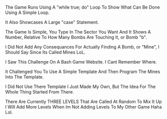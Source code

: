 The Game Runs Using A "while true; do" Loop To Show What Can Be Done Using A Simple Loop.

It Also Showcases A Large "case" Statement.

The Game Is Simple, You Type In The Sector You Want And It Shows A Number, Relative To How Many Bombs Are Touching It, or Bomb "b".

I Did Not Add Any Consequances For Actually Finding A Bomb, or "Mine", I Should Say Since Its Called Mines LoL.

I Saw This Challenge On A Bash Game Website. I Cant Remember Where. 

It Challenged You To Use A Simple Template And Then Program The Mines Into The Template.

I Did Not Use There Template I Just Made My Own, But The Idea For The Whole Thing Started From There.

There Are Currently THREE LEVELS That Are Called At Random To Mix It Up I Will Add More Levels When Im Not Adding Levels To My Other Game Haha Lol.
